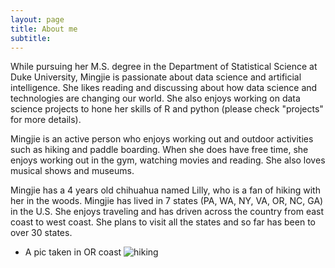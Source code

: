 ```yaml
---
layout: page
title: About me
subtitle: 
---
```


While pursuing her M.S. degree in the Department of Statistical Science at Duke University, Mingjie is passionate about data science and artificial intelligence. She likes reading and discussing about how data science and technologies are changing our world. She also enjoys working on data science projects to hone her skills of R and python (please check "projects" for more details).

Mingjie is an active person who enjoys working out and outdoor activities such as hiking and paddle boarding. When she does have free time, she enjoys working out in the gym, watching movies and reading. She also loves musical shows and museums.

Mingjie has a 4 years old chihuahua named Lilly, who is a fan of hiking with her in the woods. Mingjie has lived in 7 states (PA, WA, NY, VA, OR, NC, GA) in the U.S. She enjoys traveling and has driven across the country from east coast to west coast. She plans to visit all the states and so far has been to over 30 states.

* A pic taken in OR coast
![hiking](img/hiking.png)
